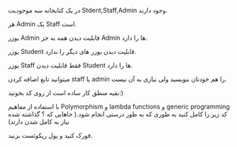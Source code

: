 در یک کتابخانه سه موجودیت Stdent,Staff,Admin وجود دارند.

هر Admin یک Staff است.

یوزر Admin قابلیت دیدن همه به جز Admin ها را دارد.

یوزر Student قابلیت دیدن یوزر های دیگر را ندارد.

یوزر Staff فقط قابلیت دیدن Student ها را دارد.

میتوانید تابع اضافه کردن staff یا admin را هم خودتان بنویسید ولی نیازی به آن نیست.

بقیه منطق کار ساده است از روی کد بخونید:)

با استفاده از مفاهیم Polymorphism و lambda functions و generic programming کد زیر را کامل کنید به طوری که به طور درستی انجام شود.( جاهایی که ؟ گذاشته شده نیاز به کامل شدن دارند)

فورک کنید و پول ریکوئست بزنید.
